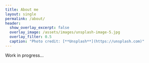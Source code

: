 ```yaml
---
title: About me
layout: single
permalink: /about/
header:
  show_overlay_excerpt: false
  overlay_image: /assets/images/unsplash-image-5.jpg
  overlay_filter: 0.5
  caption: "Photo credit: [**Unsplash**](https://unsplash.com)"
---
```

Work in progress...